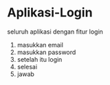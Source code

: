 # Aplikasi-Login
seluruh aplikasi dengan fitur login
1. masukkan email
2. masukkan password
3. setelah itu login
4. selesai
5. jawab
